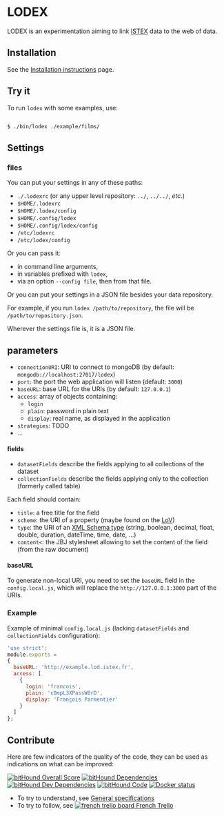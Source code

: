 # LODEX

LODEX is an experimentation aiming to link [ISTEX](http://www.istex.fr) data to the web of data.




## Installation

See the [Installation instructions](Installation.md) page.

## Try it

To run `lodex` with some examples, use:

```bash

$ ./bin/lodex ./example/films/

```


## Settings

### files

You can put your settings in any of these paths:

- `./.lodexrc` (or any upper level repository: `../`, `../../`, *etc*.)
- `$HOME/.lodexrc`
- `$HOME/.lodex/config`
- `$HOME/.config/lodex`
- `$HOME/.config/lodex/config`
- `/etc/lodexrc`
- `/etc/lodex/config`

Or you can pass it:

- in command line arguments,
- in variables prefixed with `lodex`,
- via an option `--config file`, then from that file.

Or you can put your settings in a JSON file besides your data repository.

For example, if you run `lodex /path/to/repository`, the file will be
`/path/to/repository.json`.

Wherever the settings file is, it is a JSON file.

## parameters

- `connectionURI`: URI to connect to mongoDB (by default: `mongodb://localhost:27017/lodex`)
- `port`: the port the web application will listen (default: `3000`)
- `baseURL`: base URL for the URIs (by default: `127.0.0.1`)
- `access`: array of objects containing:
    + `login`
    + `plain`: password in plain text
    + `display`: real name, as displayed in the application
- `strategies`: TODO
- ...


#### fields

- `datasetFields` describe the fields applying to all collections of the dataset
- `collectionFields` describe the fields applying only to the collection (formerly called table)

Each field should contain:
- `title`: a free title for the field
- `scheme`: the URI of a property (maybe found on the [LoV](http://lov.okfn.org/dataset/lov/))
- `type`: the URI of an [XML Schema type](https://www.w3.org/TR/xmlschema-2/#built-in-primitive-datatypes) (string, boolean, decimal, float, double, duration, dateTime, time, date, ...)
- `content<`: the JBJ stylesheet allowing to set the content of the field (from the raw document)

#### baseURL

To generate non-local URI, you need to set the `baseURL` field in the `config.local.js`, which will replace the `http://127.0.0.1:3000` part of the URIs.


### Example

Example of minimal `config.local.js` (lacking `datasetFields` and
`collectionFields` configuration):

```javascript
'use strict';
module.exports =
{
  baseURL: 'http://example.lod.istex.fr',
  access: [
    {
      login: 'francois',
      plain: 'c0mpL3XPassW0rD',
      display: 'François Parmentier'
    }
  ]
};

```



## Contribute

Here are few indicators of the quality of the code, they can be used as indications on what can be improved:

[![bitHound Overall Score](https://www.bithound.io/github/Inist-CNRS/lodex/badges/score.svg)](https://www.bithound.io/github/Inist-CNRS/lodex)
[![bitHound Dependencies](https://www.bithound.io/github/Inist-CNRS/lodex/badges/dependencies.svg)](https://www.bithound.io/github/Inist-CNRS/lodex/master/dependencies/npm)
[![bitHound Dev Dependencies](https://www.bithound.io/github/Inist-CNRS/lodex/badges/devDependencies.svg)](https://www.bithound.io/github/Inist-CNRS/lodex/master/dependencies/npm)
[![bitHound Code](https://www.bithound.io/github/Inist-CNRS/lodex/badges/code.svg)](https://www.bithound.io/github/Inist-CNRS/lodex/master/files)
[![Docker status](http://dockeri.co/image/inistcnrs/lodex)](https://registry.hub.docker.com/u/inistcnrs/lodex/)

 - To try to understand, see [General specifications](https://docs.google.com/presentation/d/1SpPWMXYkbw9FcTuXC2LFrp6Krfue2_aLkGzYMB4UpoI/pub?start=false&loop=false&delayms=3000)
 - To try to follow, see [![french trello board](https://raw.githubusercontent.com/Inist-CNRS/ezmaster/master/doc/trello_20x20.png) French Trello](https://trello.com/b/7PrF8ckq/lodex-suivi)

